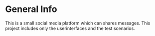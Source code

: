 # General Info
This is a small social media platform which can shares messages. This project includes only the userinterfaces and the test scenarios.

